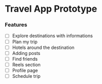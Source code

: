 # Travel App Prototype

### Features

- [ ] Explore destinations with informations
- [ ] Plan my trip
- [ ] Hotels around the destination
- [ ] Adding posts
- [ ] Find friends
- [ ] Reels section
- [ ] Profile page
- [ ] Schedule trip
